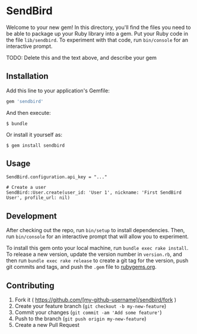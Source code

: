 # SendBird

Welcome to your new gem! In this directory, you'll find the files you need to be able to package up your Ruby library into a gem. Put your Ruby code in the file `lib/sendbird`. To experiment with that code, run `bin/console` for an interactive prompt.

TODO: Delete this and the text above, and describe your gem

## Installation

Add this line to your application's Gemfile:

```ruby
gem 'sendbird'
```

And then execute:

    $ bundle

Or install it yourself as:

    $ gem install sendbird

## Usage

```
SendBird.configuration.api_key = "..."

# Create a user
SendBird::User.create(user_id: 'User 1', nickname: 'First SendBird User', profile_url: nil)
```

## Development

After checking out the repo, run `bin/setup` to install dependencies. Then, run `bin/console` for an interactive prompt that will allow you to experiment.

To install this gem onto your local machine, run `bundle exec rake install`. To release a new version, update the version number in `version.rb`, and then run `bundle exec rake release` to create a git tag for the version, push git commits and tags, and push the `.gem` file to [rubygems.org](https://rubygems.org).

## Contributing

1. Fork it ( https://github.com/[my-github-username]/sendbird/fork )
2. Create your feature branch (`git checkout -b my-new-feature`)
3. Commit your changes (`git commit -am 'Add some feature'`)
4. Push to the branch (`git push origin my-new-feature`)
5. Create a new Pull Request
